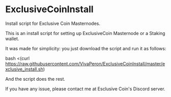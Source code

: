 # ExclusiveCoinInstall
Install script for Exclusive Coin Masternodes.

This is an install script for setting up ExclusiveCoin Masternode or a Staking wallet.

It was made for simplicity: you just download the script and run it as follows:

bash <(curl https://raw.githubusercontent.com/VivaPeron/ExclusiveCoinInstall/master/exclusive_install.sh)

And the script does the rest.

If you have any issue, please contact me at Esclusive Coin's Discord server.
